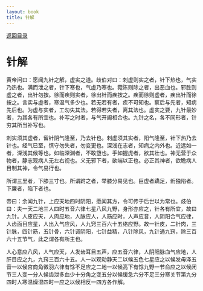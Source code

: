 ```yaml
---
layout: book
title: 针解
---
```


[返回目录](./)

# 针解

黄帝问曰：愿闻九针之解，虚实之道。歧伯对曰：刺虚则实之者，针下热也，气实乃热也。满而泄之者，针下寒也，气虚乃寒也。菀陈则除之者，出恶血也。邪胜则虚之者，出针勿按。徐而疾则实者，徐出针而疾按之。疾而徐则虚者，疾出针而徐按之。言实与虚者，寒温气多少也。若无若有者，疾不可知也。察后与先者，知病先后也。为虚与实者，工勿失其法。若得若失者，离其法也。虚实之要，九针最妙者，为其各有所宜也。补写之时者，与气开阖相合也。九针之名，各不同形者，针穷其所当补写也。

刺实须其虚者，留针阴气隆至，乃去针也。刺虚须其实者，阳气隆至，针下热乃去针也。经气已至，慎守勿失者，勿变更也。深浅在志者，知病之内外也。近远如一者，深浅其候等也。如临深渊者，不敢墯也。手如握虎者，欲其壮也。神无营于众物者，静志观病人无左右视也。义无邪下者，欲端以正也。必正其神者，欲瞻病人目制其神，令气易行也。

所谓三里者，下膝三寸也。所谓跗之者，举膝分易见也。巨虚者蹻足，䯒独陷者。下廉者，陷下者也。

帝曰：余闻九针，上应天地四时阴阳，愿闻其方，令可传于后世以为常也。歧伯曰：夫一天二地三人四时五音六律七星八风九野，身形亦应之，针各有所宜，故曰九针。人皮应天，人肉应地，人脉应人，人筋应时，人声应音，人阴阳合气应律，人齿面目应星，人出入气应风，人九窍三百六十五络应野。故一针皮，二针肉，三针脉，四针筋，五针骨，六针调阴阳，七针益精，八针除风，九针通九窍，除三百六十五节气，此之谓各有所主也。

人心意应八风，人气应天，人发齿耳目五声，应五音六律，人阴阳脉血气应地，人肝目应之九，九窍三百六十五。人一以观动静天二以候五色七星应之以候发毋泽五音一以候宫商角徵羽六律有馀不足应之二地一以候高下有馀九野一节俞应之以候闭节三人变一分人候齿泄多血少十分角之变五分以候缓急六分不足三分寒关节第九分四时人寒温燥湿四时一应之以候相反一四方各作解。

